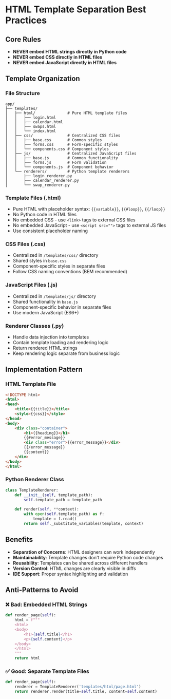 # HTML Template Separation Best Practices

## Core Rules
- **NEVER embed HTML strings directly in Python code**
- **NEVER embed CSS directly in HTML files**
- **NEVER embed JavaScript directly in HTML files**

## Template Organization

### File Structure
```
app/
├── templates/
│   ├── html/              # Pure HTML template files
│   │   ├── login.html
│   │   ├── calendar.html
│   │   ├── swaps.html
│   │   └── index.html
│   ├── css/               # Centralized CSS files
│   │   ├── base.css       # Common styles
│   │   ├── forms.css      # Form-specific styles
│   │   └── components.css # Component styles
│   ├── js/                # Centralized JavaScript files
│   │   ├── base.js        # Common functionality
│   │   ├── forms.js       # Form validation
│   │   └── components.js  # Component behavior
│   └── renderers/         # Python template renderers
│       ├── login_renderer.py
│       ├── calendar_renderer.py
│       └── swap_renderer.py
```

### Template Files (.html)
- Pure HTML with placeholder syntax: `{{variable}}`, `{{#loop}}`, `{{/loop}}`
- No Python code in HTML files
- No embedded CSS - use `<link>` tags to external CSS files
- No embedded JavaScript - use `<script src="">` tags to external JS files
- Use consistent placeholder naming

### CSS Files (.css)
- Centralized in `/templates/css/` directory
- Shared styles in `base.css`
- Component-specific styles in separate files
- Follow CSS naming conventions (BEM recommended)

### JavaScript Files (.js)
- Centralized in `/templates/js/` directory
- Shared functionality in `base.js`
- Component-specific behavior in separate files
- Use modern JavaScript (ES6+)

### Renderer Classes (.py)
- Handle data injection into templates
- Contain template loading and rendering logic
- Return rendered HTML strings
- Keep rendering logic separate from business logic

## Implementation Pattern

### HTML Template File
```html
<!DOCTYPE html>
<html>
<head>
    <title>{{title}}</title>
    <style>{{css}}</style>
</head>
<body>
    <div class="container">
        <h1>{{heading}}</h1>
        {{#error_message}}
        <div class="error">{{error_message}}</div>
        {{/error_message}}
        {{content}}
    </div>
</body>
</html>
```

### Python Renderer Class
```python
class TemplateRenderer:
    def __init__(self, template_path):
        self.template_path = template_path
    
    def render(self, **context):
        with open(self.template_path) as f:
            template = f.read()
        return self._substitute_variables(template, context)
```

## Benefits
- **Separation of Concerns**: HTML designers can work independently
- **Maintainability**: Template changes don't require Python code changes
- **Reusability**: Templates can be shared across different handlers
- **Version Control**: HTML changes are clearly visible in diffs
- **IDE Support**: Proper syntax highlighting and validation

## Anti-Patterns to Avoid

### ❌ Bad: Embedded HTML Strings
```python
def render_page(self):
    html = f"""
    <html>
    <body>
        <h1>{self.title}</h1>
        <p>{self.content}</p>
    </body>
    </html>
    """
    return html
```

### ✅ Good: Separate Template Files
```python
def render_page(self):
    renderer = TemplateRenderer('templates/html/page.html')
    return renderer.render(title=self.title, content=self.content)
```
